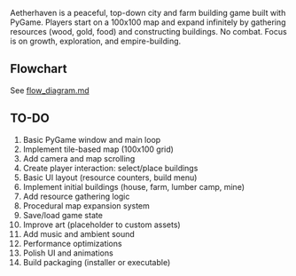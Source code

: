 Aetherhaven is a peaceful, top-down city and farm building game built with PyGame. Players start on a 100x100 map and expand infinitely by gathering resources (wood, gold, food) and constructing buildings. No combat. Focus is on growth, exploration, and empire-building.

## Flowchart
See [flow_diagram.md](flow_diagram.md)

## TO-DO

1. Basic PyGame window and main loop
2. Implement tile-based map (100x100 grid)
3. Add camera and map scrolling
4. Create player interaction: select/place buildings
5. Basic UI layout (resource counters, build menu)
6. Implement initial buildings (house, farm, lumber camp, mine)
7. Add resource gathering logic
8. Procedural map expansion system
9. Save/load game state
10. Improve art (placeholder to custom assets)
11. Add music and ambient sound
12. Performance optimizations
13. Polish UI and animations
14. Build packaging (installer or executable)
